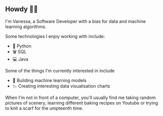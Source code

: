 ## Howdy 💃🏽
I'm Vanessa, a Software Developer with a bias for data and machine learning algorithms.

Some technologies I enjoy working with include:
- 🐍 Python
- 🗑️ SQL
- 💻 Java

Some of the things I'm currently interested in include
- 🔭 Building machine learning models
- 📉 Creating interesting data visualisation charts

When I'm not in front of a computer, you'll usually find me taking random pictures of scenery, learning different baking recipes on Youtube or trying to knit a scarf for the umpteenth time.
<!--
**Vanneka/Vanneka** is a ✨ _special_ ✨ repository because its `README.md` (this file) appears on your GitHub profile.

Here are some ideas to get you started:

- 🔭 I’m currently working on ...
- 🌱 I’m currently learning ...
- 👯 I’m looking to collaborate on ...
- 🤔 I’m looking for help with ...
- 💬 Ask me about ...
- 📫 How to reach me: ...
- 😄 Pronouns: ...
- ⚡ Fun fact: ...
-->
